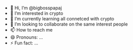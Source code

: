 - 👋 Hi, I’m @bigbosspapaj
- 👀 I’m interested in crypto
- 🌱 I’m currently learning all connetced with crypto
- 💞️ I’m looking to collaborate on the same interest people
- 📫 How to reach me 
- 😄 Pronouns: ...
- ⚡ Fun fact: ...

<!---
bigbosspapaj/bigbosspapaj is a ✨ special ✨ repository because its `README.md` (this file) appears on your GitHub profile.
You can click the Preview link to take a look at your changes.
--->
